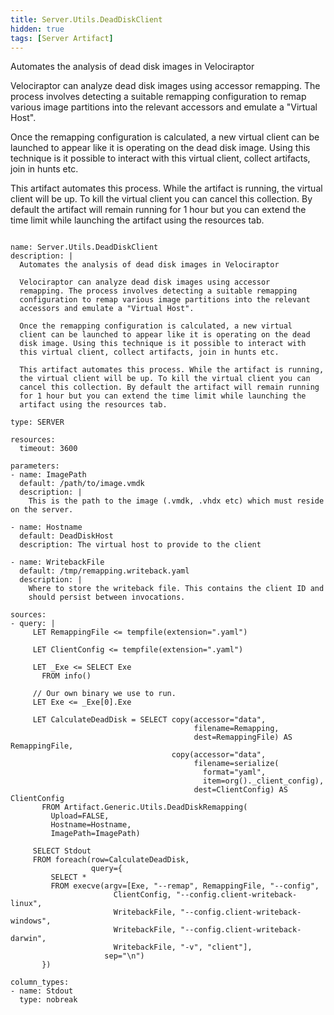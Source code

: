 ```yaml
---
title: Server.Utils.DeadDiskClient
hidden: true
tags: [Server Artifact]
---
```


Automates the analysis of dead disk images in Velociraptor

Velociraptor can analyze dead disk images using accessor
remapping. The process involves detecting a suitable remapping
configuration to remap various image partitions into the relevant
accessors and emulate a "Virtual Host".

Once the remapping configuration is calculated, a new virtual
client can be launched to appear like it is operating on the dead
disk image. Using this technique is it possible to interact with
this virtual client, collect artifacts, join in hunts etc.

This artifact automates this process. While the artifact is running,
the virtual client will be up. To kill the virtual client you can
cancel this collection. By default the artifact will remain running
for 1 hour but you can extend the time limit while launching the
artifact using the resources tab.


<pre><code class="language-yaml">
name: Server.Utils.DeadDiskClient
description: |
  Automates the analysis of dead disk images in Velociraptor

  Velociraptor can analyze dead disk images using accessor
  remapping. The process involves detecting a suitable remapping
  configuration to remap various image partitions into the relevant
  accessors and emulate a "Virtual Host".

  Once the remapping configuration is calculated, a new virtual
  client can be launched to appear like it is operating on the dead
  disk image. Using this technique is it possible to interact with
  this virtual client, collect artifacts, join in hunts etc.

  This artifact automates this process. While the artifact is running,
  the virtual client will be up. To kill the virtual client you can
  cancel this collection. By default the artifact will remain running
  for 1 hour but you can extend the time limit while launching the
  artifact using the resources tab.

type: SERVER

resources:
  timeout: 3600

parameters:
- name: ImagePath
  default: /path/to/image.vmdk
  description: |
    This is the path to the image (.vmdk, .vhdx etc) which must reside on the server.

- name: Hostname
  default: DeadDiskHost
  description: The virtual host to provide to the client

- name: WritebackFile
  default: /tmp/remapping.writeback.yaml
  description: |
    Where to store the writeback file. This contains the client ID and
    should persist between invocations.

sources:
- query: |
     LET RemappingFile &lt;= tempfile(extension=".yaml")

     LET ClientConfig &lt;= tempfile(extension=".yaml")

     LET _Exe &lt;= SELECT Exe
       FROM info()

     // Our own binary we use to run.
     LET Exe &lt;= _Exe[0].Exe

     LET CalculateDeadDisk = SELECT copy(accessor="data",
                                         filename=Remapping,
                                         dest=RemappingFile) AS RemappingFile,
                                    copy(accessor="data",
                                         filename=serialize(
                                           format="yaml",
                                           item=org()._client_config),
                                         dest=ClientConfig) AS ClientConfig
       FROM Artifact.Generic.Utils.DeadDiskRemapping(
         Upload=FALSE,
         Hostname=Hostname,
         ImagePath=ImagePath)

     SELECT Stdout
     FROM foreach(row=CalculateDeadDisk,
                  query={
         SELECT *
         FROM execve(argv=[Exe, "--remap", RemappingFile, "--config",
                       ClientConfig, "--config.client-writeback-linux",
                       WritebackFile, "--config.client-writeback-windows",
                       WritebackFile, "--config.client-writeback-darwin",
                       WritebackFile, "-v", "client"],
                     sep="\n")
       })

column_types:
- name: Stdout
  type: nobreak

</code></pre>

